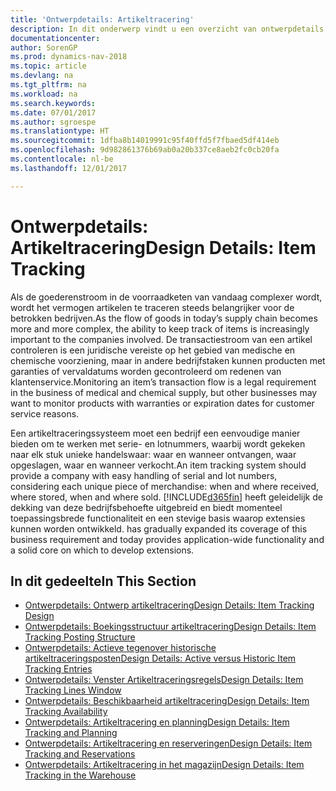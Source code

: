 ```yaml
---
title: 'Ontwerpdetails: Artikeltracering'
description: In dit onderwerp vindt u een overzicht van ontwerpdetails voor artikeltracering.
documentationcenter: 
author: SorenGP
ms.prod: dynamics-nav-2018
ms.topic: article
ms.devlang: na
ms.tgt_pltfrm: na
ms.workload: na
ms.search.keywords: 
ms.date: 07/01/2017
ms.author: sgroespe
ms.translationtype: HT
ms.sourcegitcommit: 1dfba8b14019991c95f40ffd5f7fbaed5df414eb
ms.openlocfilehash: 9d982861376b69ab0a20b337ce8aeb2fc0cb20fa
ms.contentlocale: nl-be
ms.lasthandoff: 12/01/2017

---
```

# <a name="design-details-item-tracking"></a><span data-ttu-id="46e04-103">Ontwerpdetails: Artikeltracering</span><span class="sxs-lookup"><span data-stu-id="46e04-103">Design Details: Item Tracking</span></span>
<span data-ttu-id="46e04-104">Als de goederenstroom in de voorraadketen van vandaag complexer wordt, wordt het vermogen artikelen te traceren steeds belangrijker voor de betrokken bedrijven.</span><span class="sxs-lookup"><span data-stu-id="46e04-104">As the flow of goods in today’s supply chain becomes more and more complex, the ability to keep track of items is increasingly important to the companies involved.</span></span> <span data-ttu-id="46e04-105">De transactiestroom van een artikel controleren is een juridische vereiste op het gebied van medische en chemische voorziening, maar in andere bedrijfstaken kunnen producten met garanties of vervaldatums worden gecontroleerd om redenen van klantenservice.</span><span class="sxs-lookup"><span data-stu-id="46e04-105">Monitoring an item’s transaction flow is a legal requirement in the business of medical and chemical supply, but other businesses may want to monitor products with warranties or expiration dates for customer service reasons.</span></span>  

<span data-ttu-id="46e04-106">Een artikeltraceringssysteem moet een bedrijf een eenvoudige manier bieden om te werken met serie- en lotnummers, waarbij wordt gekeken naar elk stuk unieke handelswaar: waar en wanneer ontvangen, waar opgeslagen, waar en wanneer verkocht.</span><span class="sxs-lookup"><span data-stu-id="46e04-106">An item tracking system should provide a company with easy handling of serial and lot numbers, considering each unique piece of merchandise: when and where received, where stored, when and where sold.</span></span> [!INCLUDE[d365fin](includes/d365fin_md.md)]<span data-ttu-id="46e04-107"> heeft geleidelijk de dekking van deze bedrijfsbehoefte uitgebreid en biedt momenteel toepassingsbrede functionaliteit en een stevige basis waarop extensies kunnen worden ontwikkeld.</span><span class="sxs-lookup"><span data-stu-id="46e04-107"> has gradually expanded its coverage of this business requirement and today provides application-wide functionality and a solid core on which to develop extensions.</span></span>  

## <a name="in-this-section"></a><span data-ttu-id="46e04-108">In dit gedeelte</span><span class="sxs-lookup"><span data-stu-id="46e04-108">In This Section</span></span>  
* [<span data-ttu-id="46e04-109">Ontwerpdetails: Ontwerp artikeltracering</span><span class="sxs-lookup"><span data-stu-id="46e04-109">Design Details: Item Tracking Design</span></span>](design-details-item-tracking-design.md)  
* [<span data-ttu-id="46e04-110">Ontwerpdetails: Boekingsstructuur artikeltracering</span><span class="sxs-lookup"><span data-stu-id="46e04-110">Design Details: Item Tracking Posting Structure</span></span>](design-details-item-tracking-posting-structure.md)  
* [<span data-ttu-id="46e04-111">Ontwerpdetails: Actieve tegenover historische artikeltraceringsposten</span><span class="sxs-lookup"><span data-stu-id="46e04-111">Design Details: Active versus Historic Item Tracking Entries</span></span>](design-details-active-versus-historic-item-tracking-entries.md)  
* [<span data-ttu-id="46e04-112">Ontwerpdetails: Venster Artikeltraceringsregels</span><span class="sxs-lookup"><span data-stu-id="46e04-112">Design Details: Item Tracking Lines Window</span></span>](design-details-item-tracking-lines-window.md)  
* [<span data-ttu-id="46e04-113">Ontwerpdetails: Beschikbaarheid artikeltracering</span><span class="sxs-lookup"><span data-stu-id="46e04-113">Design Details: Item Tracking Availability</span></span>](design-details-item-tracking-availability.md)  
* [<span data-ttu-id="46e04-114">Ontwerpdetails: Artikeltracering en planning</span><span class="sxs-lookup"><span data-stu-id="46e04-114">Design Details: Item Tracking and Planning</span></span>](design-details-item-tracking-and-planning.md)  
* [<span data-ttu-id="46e04-115">Ontwerpdetails: Artikeltracering en reserveringen</span><span class="sxs-lookup"><span data-stu-id="46e04-115">Design Details: Item Tracking and Reservations</span></span>](design-details-item-tracking-and-reservations.md)  
* [<span data-ttu-id="46e04-116">Ontwerpdetails: Artikeltracering in het magazijn</span><span class="sxs-lookup"><span data-stu-id="46e04-116">Design Details: Item Tracking in the Warehouse</span></span>](design-details-item-tracking-in-the-warehouse.md)


